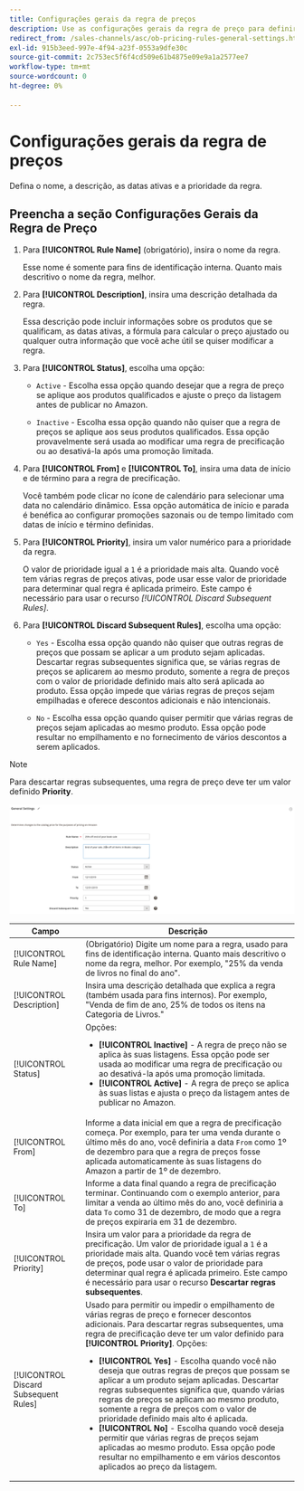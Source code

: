 ```yaml
---
title: Configurações gerais da regra de preços
description: Use as configurações gerais da regra de preço para definir as características principais de uma regra de preço de listagem.
redirect_from: /sales-channels/asc/ob-pricing-rules-general-settings.html: 
exl-id: 915b3eed-997e-4f94-a23f-0553a9dfe30c
source-git-commit: 2c753ec5f6f4cd509e61b4875e09e9a1a2577ee7
workflow-type: tm+mt
source-wordcount: 0
ht-degree: 0%

---
```


# Configurações gerais da regra de preços

Defina o nome, a descrição, as datas ativas e a prioridade da regra.

## Preencha a seção Configurações Gerais da Regra de Preço

1. Para **[!UICONTROL Rule Name]** (obrigatório), insira o nome da regra.

   Esse nome é somente para fins de identificação interna. Quanto mais descritivo o nome da regra, melhor.

1. Para **[!UICONTROL Description]**, insira uma descrição detalhada da regra.

   Essa descrição pode incluir informações sobre os produtos que se qualificam, as datas ativas, a fórmula para calcular o preço ajustado ou qualquer outra informação que você ache útil se quiser modificar a regra.

1. Para **[!UICONTROL Status]**, escolha uma opção:

   - `Active` - Escolha essa opção quando desejar que a regra de preço se aplique aos produtos qualificados e ajuste o preço da listagem antes de publicar no Amazon.

   - `Inactive` - Escolha essa opção quando não quiser que a regra de preços se aplique aos seus produtos qualificados. Essa opção provavelmente será usada ao modificar uma regra de precificação ou ao desativá-la após uma promoção limitada.

1. Para **[!UICONTROL From]** e **[!UICONTROL To]**, insira uma data de início e de término para a regra de precificação.

   Você também pode clicar no ícone de calendário para selecionar uma data no calendário dinâmico. Essa opção automática de início e parada é benéfica ao configurar promoções sazonais ou de tempo limitado com datas de início e término definidas.

1. Para **[!UICONTROL Priority]**, insira um valor numérico para a prioridade da regra.

   O valor de prioridade igual a `1` é a prioridade mais alta. Quando você tem várias regras de preços ativas, pode usar esse valor de prioridade para determinar qual regra é aplicada primeiro. Este campo é necessário para usar o recurso _[!UICONTROL Discard Subsequent Rules]_.

1. Para **[!UICONTROL Discard Subsequent Rules]**, escolha uma opção:

   - `Yes` - Escolha essa opção quando não quiser que outras regras de preços que possam se aplicar a um produto sejam aplicadas. Descartar regras subsequentes significa que, se várias regras de preços se aplicarem ao mesmo produto, somente a regra de preços com o valor de prioridade definido mais alto será aplicada ao produto. Essa opção impede que várias regras de preços sejam empilhadas e oferece descontos adicionais e não intencionais.

   - `No` - Escolha essa opção quando quiser permitir que várias regras de preços sejam aplicadas ao mesmo produto. Essa opção pode resultar no empilhamento e no fornecimento de vários descontos a serem aplicados.

>[!NOTE]
>
>Para descartar regras subsequentes, uma regra de preço deve ter um valor definido **Priority**.

![Configurações gerais da regra de preços](assets/amazon-pricing-rule-general.png)

| Campo | Descrição |
|---|---|
| [!UICONTROL Rule Name] | (Obrigatório) Digite um nome para a regra, usado para fins de identificação interna. Quanto mais descritivo o nome da regra, melhor. Por exemplo, &quot;25% da venda de livros no final do ano&quot;. |
| [!UICONTROL Description] | Insira uma descrição detalhada que explica a regra (também usada para fins internos). Por exemplo, &quot;Venda de fim de ano, 25% de todos os itens na Categoria de Livros.&quot; |
| [!UICONTROL Status] | Opções:<ul><li>**[!UICONTROL Inactive]** - A regra de preço não se aplica às suas listagens. Essa opção pode ser usada ao modificar uma regra de precificação ou ao desativá-la após uma promoção limitada.</li><li>**[!UICONTROL Active]** - A regra de preço se aplica às suas listas e ajusta o preço da listagem antes de publicar no Amazon.</li></ul> |
| [!UICONTROL From] | Informe a data inicial em que a regra de precificação começa. Por exemplo, para ter uma venda durante o último mês do ano, você definiria a data `From` como 1º de dezembro para que a regra de preços fosse aplicada automaticamente às suas listagens do Amazon a partir de 1º de dezembro. |
| [!UICONTROL To] | Informe a data final quando a regra de precificação terminar. Continuando com o exemplo anterior, para limitar a venda ao último mês do ano, você definiria a data `To` como 31 de dezembro, de modo que a regra de preços expiraria em 31 de dezembro. |
| [!UICONTROL Priority] | Insira um valor para a prioridade da regra de precificação. Um valor de prioridade igual a `1` é a prioridade mais alta. Quando você tem várias regras de preços, pode usar o valor de prioridade para determinar qual regra é aplicada primeiro. Este campo é necessário para usar o recurso **Descartar regras subsequentes**. |
| [!UICONTROL Discard Subsequent Rules] | Usado para permitir ou impedir o empilhamento de várias regras de preço e fornecer descontos adicionais. Para descartar regras subsequentes, uma regra de precificação deve ter um valor definido para **[!UICONTROL Priority]**. Opções:<ul><li>**[!UICONTROL Yes]** - Escolha quando você não deseja que outras regras de preços que possam se aplicar a um produto sejam aplicadas. Descartar regras subsequentes significa que, quando várias regras de preços se aplicam ao mesmo produto, somente a regra de preços com o valor de prioridade definido mais alto é aplicada.</li><li>**[!UICONTROL No]** - Escolha quando você deseja permitir que várias regras de preços sejam aplicadas ao mesmo produto. Essa opção pode resultar no empilhamento e em vários descontos aplicados ao preço da listagem.</li></ul> |
